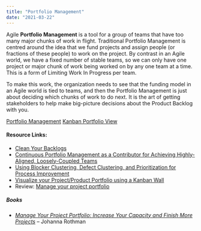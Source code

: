 ```yaml
---
title: "Portfolio Management"
date: "2021-03-22"
---
```


Agile **Portfolio Management** is a tool for a group of teams that have too many major chunks of work in flight. Traditional Portfolio Management is centred around the idea that we fund projects and assign people (or fractions of these people) to work on the project. By contrast in an Agile world, we have a fixed number of stable teams, so we can only have one project or major chunk of work being worked on by any one team at a time. This is a form of Limiting Work In Progress per team.

To make this work, the organization needs to see that the funding model in an Agile world is tied to teams, and then the Portfolio Management is just about deciding which chunks of work to do next. It is the art of getting stakeholders to help make big-picture decisions about the Product Backlog with you.

[Portfolio Management](/blog/portfolio-management.html) [Kanban Portfolio View](/blog/kanban-portfolio-view.html)

#### Resource Links:

- [Clean Your Backlogs](https://www.jrothman.com/mpd/2019/06/clean-your-backlogs/)
- [Continuous Portfolio Management as a Contributor for Achieving Highly-Aligned, Loosely-Coupled Teams](https://www.infoq.com/articles/continuous-portfolio-management/)
- [Using Blocker Clustering, Defect Clustering, and Prioritization for Process Improvement](https://www.infoq.com/articles/blockers-defects-process-improvement/)
- [Visualize your Project/Product Portfolio using a Kanban Wall](https://brodzinski.com/2011/11/project-portfolio-kanban.html)
- Review: [Manage your project portfolio](https://hennyportman.wordpress.com/2017/10/18/review-manage-your-project-portfolio/)

##### Books

- _[Manage Your Project Portfolio: Increase Your Capacity and Finish More Projects](https://www.amazon.com/Manage-Your-Project-Portfolio-Increase/dp/1680501755/ref=dp_ob_title_bk/&tag=notesfromatoo-20)_ – Johanna Rothman
